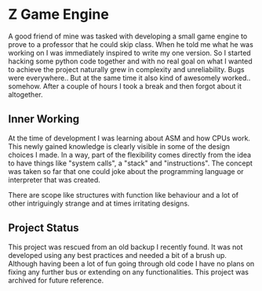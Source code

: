 # Z Game Engine
A good friend of mine was tasked with developing a small game engine to prove to a professor that he could skip class. When he told me what he was working on I was immediately inspired to write my one version. So I started hacking some python code together and with no real goal on what I wanted to achieve the project naturally grew in complexity and unreliability. Bugs were everywhere.. But at the same time it also kind of awesomely worked.. somehow. After a couple of hours I took a break and then forgot about it altogether. 

## Inner Working
At the time of development I was learning about ASM and how CPUs work. This newly gained knowledge is clearly visible in some of the design choices I made. In a way, part of the flexibility comes directly from the idea to have things like "system calls", a "stack" and "instructions". The concept was taken so far that one could joke about the programming language or interpreter that was created.


There are scope like structures with function like behaviour and a lot of other intriguingly strange and at times irritating designs.

## Project Status
This project was rescued from an old backup I recently found. It was not developed using any best practices and needed a bit of a brush up. Although having been a lot of fun going through old code I have no plans on fixing any further bus or extending on any functionalities. 
This project was archived for future reference.
